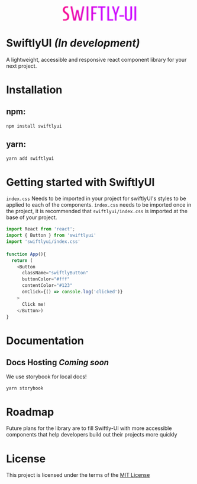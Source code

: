 <!-- markdownlint-disable-next-line -->
<p align="center"><img src="https://github.com/jaysongiroux/swiftlyui/blob/master/public/SWIFTLY-UI.png" alt="drawing" width="200"/></p>

# SwiftlyUI *(In development)*
A lightweight, accessible and responsive react component library for your next project.

# Installation 
## npm: 
```
npm install swiftlyui
```
## yarn: 
```
yarn add swiftlyui
```

# Getting started with SwiftlyUI
`index.css` Needs to be imported in your project for swiftlyUI's styles to be applied to each of the components. `index.css` needs to be imported once in the project, it is recommended that `swiftlyui/index.css` is imported at the base of your project.
```js
import React from 'react';
import { Button } from 'swiftlyui'
import 'swiftlyui/index.css'

function App(){
  return (
    <Button 
      className="swiftlyButton" 
      buttonColor="#fff" 
      contentColor="#123" 
      onClick={() => console.log('clicked')}
    >
      Click me!
    </Button>)
}
```

# Documentation 
## Docs Hosting *Coming soon*

We use storybook for local docs!
```
yarn storybook
```

# Roadmap
Future plans for the library are to fill Swiftly-UI with more accessible components that help developers build out their projects more quickly

# License 
This project is licensed under the terms of the [MIT License](https://github.com/mui/material-ui/blob/master/LICENSE)
